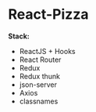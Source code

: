 # React-Pizza


**Stack:**

- ReactJS + Hooks
- React Router
- Redux
- Redux thunk
- json-server
- Axios
- classnames
